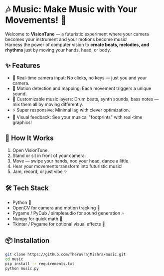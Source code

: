 # 🎶 Music: Make Music with Your Movements! 🚀

Welcome to **VisionTune** — a futuristic experiment where your camera becomes your instrument and your motions become music!  
Harness the power of computer vision to **create beats, melodies, and rhythms** just by moving your hands, head, or body.

## ✨ Features

- 🎥 Real-time camera input: No clicks, no keys — just you and your camera.
- 🧠 Motion detection and mapping: Each movement triggers a unique sound.
- 🎼 Customizable music layers: Drum beats, synth sounds, bass notes — mix them all by moving differently.
- ⚡ Super responsive: Minimal lag with clever optimization.
- 🎨 Visual feedback: See your musical "footprints" with real-time graphics!

## 🚀 How It Works

1. Open VisionTune.
2. Stand or sit in front of your camera.
3. Move — swipe your hands, nod your head, dance a little.
4. Hear your movements transform into futuristic music!
5. Jam, record, or just vibe ✨

## 🛠️ Tech Stack

- Python 🐍
- OpenCV for camera and motion tracking 🎥
- Pygame / PyDub / simpleaudio for sound generation 🎶
- Numpy for quick math 🧮
- Tkinter / Pygame for optional visual effects 🌈

## 📦 Installation

```bash
git clone https://github.com/TheYuvrajMishra/music.git
cd music
pip install -r requirements.txt
python music.py
